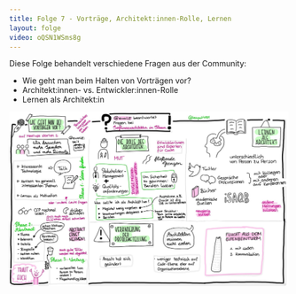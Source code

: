 ```yaml
---
title: Folge 7 - Vorträge, Architekt:innen-Rolle, Lernen
layout: folge
video: oQSN1WSms8g
---
```


Diese Folge behandelt verschiedene Fragen aus der Community:

* Wie geht man beim Halten von Vorträgen vor?
* Architekt:innen- vs. Entwickler:innen-Rolle
* Lernen als Architekt:in

![Sketchnote](folge7.jpg "Sketchnote")
